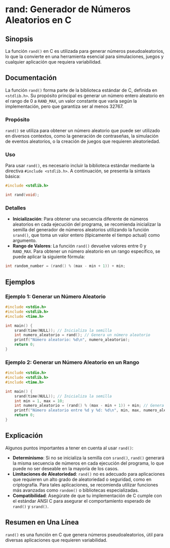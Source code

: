 <!--
Meta Description: # rand: Generador de Números Aleatorios en C ## Sinopsis La función `rand()` en C es utilizada para generar números pseudoaleatorios, lo que la convie...
Meta Keywords: rand, que, para, número, aleatorio
-->

# rand: Generador de Números Aleatorios en C

## Sinopsis
La función `rand()` en C es utilizada para generar números pseudoaleatorios, lo que la convierte en una herramienta esencial para simulaciones, juegos y cualquier aplicación que requiera variabilidad.

## Documentación
La función `rand()` forma parte de la biblioteca estándar de C, definida en `<stdlib.h>`. Su propósito principal es generar un número entero aleatorio en el rango de 0 a `RAND_MAX`, un valor constante que varía según la implementación, pero que garantiza ser al menos 32767.

### Propósito
`rand()` se utiliza para obtener un número aleatorio que puede ser utilizado en diversos contextos, como la generación de contraseñas, la simulación de eventos aleatorios, o la creación de juegos que requieren aleatoriedad.

### Uso
Para usar `rand()`, es necesario incluir la biblioteca estándar mediante la directiva `#include <stdlib.h>`. A continuación, se presenta la sintaxis básica:

```c
#include <stdlib.h>

int rand(void);
```

### Detalles
- **Inicialización**: Para obtener una secuencia diferente de números aleatorios en cada ejecución del programa, se recomienda inicializar la semilla del generador de números aleatorios utilizando la función `srand()`, que toma un valor entero (típicamente el tiempo actual) como argumento.
- **Rango de Valores**: La función `rand()` devuelve valores entre 0 y `RAND_MAX`. Para obtener un número aleatorio en un rango específico, se puede aplicar la siguiente fórmula:

```c
int random_number = (rand() % (max - min + 1)) + min;
```

## Ejemplos
### Ejemplo 1: Generar un Número Aleatorio
```c
#include <stdio.h>
#include <stdlib.h>
#include <time.h>

int main() {
    srand(time(NULL)); // Inicializa la semilla
    int numero_aleatorio = rand(); // Genera un número aleatorio
    printf("Número aleatorio: %d\n", numero_aleatorio);
    return 0;
}
```

### Ejemplo 2: Generar un Número Aleatorio en un Rango
```c
#include <stdio.h>
#include <stdlib.h>
#include <time.h>

int main() {
    srand(time(NULL)); // Inicializa la semilla
    int min = 1, max = 10;
    int numero_aleatorio = (rand() % (max - min + 1)) + min; // Genera un número entre 1 y 10
    printf("Número aleatorio entre %d y %d: %d\n", min, max, numero_aleatorio);
    return 0;
}
```

## Explicación
Algunos puntos importantes a tener en cuenta al usar `rand()`:
- **Determinismo**: Si no se inicializa la semilla con `srand()`, `rand()` generará la misma secuencia de números en cada ejecución del programa, lo que puede no ser deseable en la mayoría de los casos.
- **Limitaciones de Aleatoriedad**: `rand()` no es adecuado para aplicaciones que requieren un alto grado de aleatoriedad o seguridad, como en criptografía. Para tales aplicaciones, se recomienda utilizar funciones más avanzadas como `random()` o bibliotecas especializadas.
- **Compatibilidad**: Asegúrate de que tu implementación de C cumple con el estándar ANSI C para asegurar el comportamiento esperado de `rand()` y `srand()`.

## Resumen en Una Línea
`rand()` es una función en C que genera números pseudoaleatorios, útil para diversas aplicaciones que requieren variabilidad.